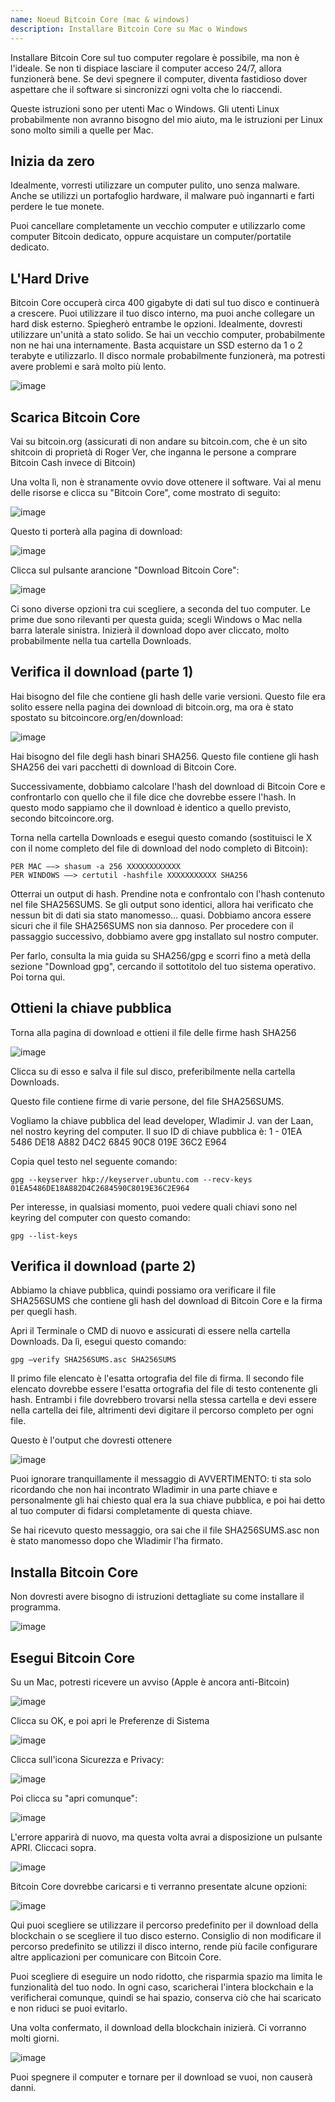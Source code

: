 ```yaml
---
name: Noeud Bitcoin Core (mac & windows)
description: Installare Bitcoin Core su Mac o Windows
---
```


Installare Bitcoin Core sul tuo computer regolare è possibile, ma non è l'ideale. Se non ti dispiace lasciare il computer acceso 24/7, allora funzionerà bene. Se devi spegnere il computer, diventa fastidioso dover aspettare che il software si sincronizzi ogni volta che lo riaccendi.

Queste istruzioni sono per utenti Mac o Windows. Gli utenti Linux probabilmente non avranno bisogno del mio aiuto, ma le istruzioni per Linux sono molto simili a quelle per Mac.

## Inizia da zero

Idealmente, vorresti utilizzare un computer pulito, uno senza malware. Anche se utilizzi un portafoglio hardware, il malware può ingannarti e farti perdere le tue monete.

Puoi cancellare completamente un vecchio computer e utilizzarlo come computer Bitcoin dedicato, oppure acquistare un computer/portatile dedicato.

## L'Hard Drive

Bitcoin Core occuperà circa 400 gigabyte di dati sul tuo disco e continuerà a crescere. Puoi utilizzare il tuo disco interno, ma puoi anche collegare un hard disk esterno. Spiegherò entrambe le opzioni. Idealmente, dovresti utilizzare un'unità a stato solido. Se hai un vecchio computer, probabilmente non ne hai una internamente. Basta acquistare un SSD esterno da 1 o 2 terabyte e utilizzarlo. Il disco normale probabilmente funzionerà, ma potresti avere problemi e sarà molto più lento.

![image](assets/1.jpeg)

## Scarica Bitcoin Core

Vai su bitcoin.org (assicurati di non andare su bitcoin.com, che è un sito shitcoin di proprietà di Roger Ver, che inganna le persone a comprare Bitcoin Cash invece di Bitcoin)

Una volta lì, non è stranamente ovvio dove ottenere il software. Vai al menu delle risorse e clicca su "Bitcoin Core", come mostrato di seguito:

![image](assets/2.jpeg)

Questo ti porterà alla pagina di download:

![image](assets/3.jpeg)

Clicca sul pulsante arancione "Download Bitcoin Core":

![image](assets/4.jpeg)

Ci sono diverse opzioni tra cui scegliere, a seconda del tuo computer. Le prime due sono rilevanti per questa guida; scegli Windows o Mac nella barra laterale sinistra. Inizierà il download dopo aver cliccato, molto probabilmente nella tua cartella Downloads.

## Verifica il download (parte 1)

Hai bisogno del file che contiene gli hash delle varie versioni. Questo file era solito essere nella pagina dei download di bitcoin.org, ma ora è stato spostato su bitcoincore.org/en/download:

![image](assets/5.jpeg)

Hai bisogno del file degli hash binari SHA256. Questo file contiene gli hash SHA256 dei vari pacchetti di download di Bitcoin Core.

Successivamente, dobbiamo calcolare l'hash del download di Bitcoin Core e confrontarlo con quello che il file dice che dovrebbe essere l'hash. In questo modo sappiamo che il download è identico a quello previsto, secondo bitcoincore.org.

Torna nella cartella Downloads e esegui questo comando (sostituisci le X con il nome completo del file di download del nodo completo di Bitcoin):

```
PER MAC —–> shasum -a 256 XXXXXXXXXXXX
PER WINDOWS —–> certutil -hashfile XXXXXXXXXXX SHA256
```

Otterrai un output di hash. Prendine nota e confrontalo con l'hash contenuto nel file SHA256SUMS.
Se gli output sono identici, allora hai verificato che nessun bit di dati sia stato manomesso... quasi. Dobbiamo ancora essere sicuri che il file SHA256SUMS non sia dannoso.
Per procedere con il passaggio successivo, dobbiamo avere gpg installato sul nostro computer.

Per farlo, consulta la mia guida su SHA256/gpg e scorri fino a metà della sezione "Download gpg", cercando il sottotitolo del tuo sistema operativo. Poi torna qui.

## Ottieni la chiave pubblica

Torna alla pagina di download e ottieni il file delle firme hash SHA256

![image](assets/6.jpeg)

Clicca su di esso e salva il file sul disco, preferibilmente nella cartella Downloads.

Questo file contiene firme di varie persone, del file SHA256SUMS.

Vogliamo la chiave pubblica del lead developer, Wladimir J. van der Laan, nel nostro keyring del computer. Il suo ID di chiave pubblica è:
1 - 01EA 5486 DE18 A882 D4C2 6845 90C8 019E 36C2 E964

Copia quel testo nel seguente comando:

```
gpg --keyserver hkp://keyserver.ubuntu.com --recv-keys 01EA5486DE18A882D4C2684590C8019E36C2E964
```

Per interesse, in qualsiasi momento, puoi vedere quali chiavi sono nel keyring del computer con questo comando:

```
gpg --list-keys
```

## Verifica il download (parte 2)

Abbiamo la chiave pubblica, quindi possiamo ora verificare il file SHA256SUMS che contiene gli hash del download di Bitcoin Core e la firma per quegli hash.

Apri il Terminale o CMD di nuovo e assicurati di essere nella cartella Downloads. Da lì, esegui questo comando:

```
gpg –verify SHA256SUMS.asc SHA256SUMS
```

Il primo file elencato è l'esatta ortografia del file di firma. Il secondo file elencato dovrebbe essere l'esatta ortografia del file di testo contenente gli hash. Entrambi i file dovrebbero trovarsi nella stessa cartella e devi essere nella cartella dei file, altrimenti devi digitare il percorso completo per ogni file.

Questo è l'output che dovresti ottenere

![image](assets/7.jpeg)

Puoi ignorare tranquillamente il messaggio di AVVERTIMENTO: ti sta solo ricordando che non hai incontrato Wladimir in una parte chiave e personalmente gli hai chiesto qual era la sua chiave pubblica, e poi hai detto al tuo computer di fidarsi completamente di questa chiave.

Se hai ricevuto questo messaggio, ora sai che il file SHA256SUMS.asc non è stato manomesso dopo che Wladimir l'ha firmato.

## Installa Bitcoin Core

Non dovresti avere bisogno di istruzioni dettagliate su come installare il programma.

![image](assets/8.jpeg)

## Esegui Bitcoin Core

Su un Mac, potresti ricevere un avviso (Apple è ancora anti-Bitcoin)

![image](assets/9.jpeg)

Clicca su OK, e poi apri le Preferenze di Sistema

![image](assets/10.jpeg)

Clicca sull'icona Sicurezza e Privacy:

![image](assets/11.jpeg)

Poi clicca su "apri comunque":

![image](assets/12.jpeg)

L'errore apparirà di nuovo, ma questa volta avrai a disposizione un pulsante APRI. Cliccaci sopra.

![image](assets/13.jpeg)

Bitcoin Core dovrebbe caricarsi e ti verranno presentate alcune opzioni:

![image](assets/14.jpeg)

Qui puoi scegliere se utilizzare il percorso predefinito per il download della blockchain o se scegliere il tuo disco esterno. Consiglio di non modificare il percorso predefinito se utilizzi il disco interno, rende più facile configurare altre applicazioni per comunicare con Bitcoin Core.

Puoi scegliere di eseguire un nodo ridotto, che risparmia spazio ma limita le funzionalità del tuo nodo. In ogni caso, scaricherai l'intera blockchain e la verificherai comunque, quindi se hai spazio, conserva ciò che hai scaricato e non riduci se puoi evitarlo.

Una volta confermato, il download della blockchain inizierà. Ci vorranno molti giorni.

![image](assets/15.jpeg)

Puoi spegnere il computer e tornare per il download se vuoi, non causerà danni.
